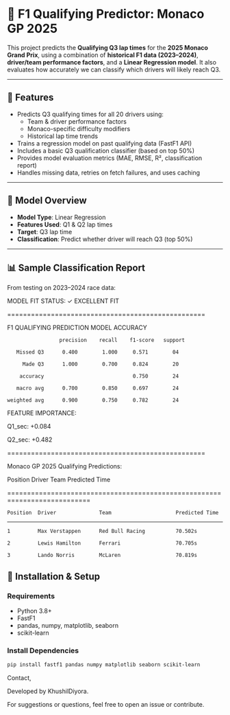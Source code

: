 # 🏁 F1 Qualifying Predictor: Monaco GP 2025

This project predicts the **Qualifying Q3 lap times** for the **2025 Monaco Grand Prix**, using a combination of **historical F1 data (2023–2024)**, **driver/team performance factors**, and a **Linear Regression model**. It also evaluates how accurately we can classify which drivers will likely reach Q3.

---

## 🚀 Features

- Predicts Q3 qualifying times for all 20 drivers using:
  - Team & driver performance factors
  - Monaco-specific difficulty modifiers
  - Historical lap time trends
- Trains a regression model on past qualifying data (FastF1 API)
- Includes a basic Q3 qualification classifier (based on top 50%)
- Provides model evaluation metrics (MAE, RMSE, R², classification report)
- Handles missing data, retries on fetch failures, and uses caching

---

## 🧠 Model Overview

- **Model Type**: Linear Regression
- **Features Used**: Q1 & Q2 lap times
- **Target**: Q3 lap time
- **Classification**: Predict whether driver will reach Q3 (top 50%)

---

## 📊 Sample Classification Report

From testing on 2023–2024 race data:

MODEL FIT STATUS:
✓ EXCELLENT FIT

==================================================

F1 QUALIFYING PREDICTION MODEL ACCURACY

                     precision    recall    f1-score   support

       Missed Q3      0.400        1.000     0.571        04

         Made Q3      1.000        0.700     0.824        20

        accuracy                             0.750        24
    
       macro avg      0.700        0.850     0.697        24

    weighted avg      0.900        0.750     0.782        24


FEATURE IMPORTANCE:

Q1_sec: +0.084

Q2_sec: +0.482

==================================================

Monaco GP 2025 Qualifying Predictions:

Position Driver Team Predicted Time

===========================================================================

    Position  Driver              Team                     Predicted Time

---------------------------------------------------------------------------

    1         Max Verstappen      Red Bull Racing          70.502s

    2         Lewis Hamilton      Ferrari                  70.705s

    3         Lando Norris        McLaren                  70.819s


## 🔧 Installation & Setup

### Requirements

- Python 3.8+
- FastF1
- pandas, numpy, matplotlib, seaborn
- scikit-learn

### Install Dependencies

```bash
pip install fastf1 pandas numpy matplotlib seaborn scikit-learn
```

Contact,

Developed by KhushilDiyora.

For suggestions or questions, feel free to open an issue or contribute.
